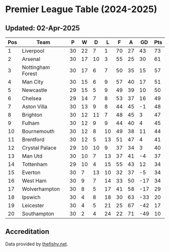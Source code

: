 # Premier League Table (2024-2025)
## Updated: 02-Apr-2025

| Pos | Team | P | W | D | L | F | A | GD | Pts |
| --- | --- | --- | --- | --- | --- | --- | --- | --- | --- |
| 1 | Liverpool | 30 | 22 | 7 | 1 | 70 | 27 | 43 | 73 |
| 2 | Arsenal | 30 | 17 | 10 | 3 | 55 | 25 | 30 | 61 |
| 3 | Nottingham Forest | 30 | 17 | 6 | 7 | 50 | 35 | 15 | 57 |
| 4 | Man City | 30 | 15 | 6 | 9 | 57 | 40 | 17 | 51 |
| 5 | Newcastle | 29 | 15 | 5 | 9 | 49 | 39 | 10 | 50 |
| 6 | Chelsea | 29 | 14 | 7 | 8 | 53 | 37 | 16 | 49 |
| 7 | Aston Villa | 30 | 13 | 9 | 8 | 44 | 45 | -1 | 48 |
| 8 | Brighton | 30 | 12 | 11 | 7 | 48 | 45 | 3 | 47 |
| 9 | Fulham | 30 | 12 | 9 | 9 | 44 | 40 | 4 | 45 |
| 10 | Bournemouth | 30 | 12 | 8 | 10 | 49 | 38 | 11 | 44 |
| 11 | Brentford | 30 | 12 | 5 | 13 | 51 | 47 | 4 | 41 |
| 12 | Crystal Palace | 29 | 10 | 10 | 9 | 37 | 34 | 3 | 40 |
| 13 | Man Utd | 30 | 10 | 7 | 13 | 37 | 41 | -4 | 37 |
| 14 | Tottenham | 29 | 10 | 4 | 15 | 55 | 43 | 12 | 34 |
| 15 | Everton | 30 | 7 | 13 | 10 | 32 | 37 | -5 | 34 |
| 16 | West Ham | 30 | 9 | 7 | 14 | 33 | 50 | -17 | 34 |
| 17 | Wolverhampton | 30 | 8 | 5 | 17 | 41 | 58 | -17 | 29 |
| 18 | Ipswich | 30 | 4 | 8 | 18 | 30 | 63 | -33 | 20 |
| 19 | Leicester | 30 | 4 | 5 | 21 | 25 | 67 | -42 | 17 |
| 20 | Southampton | 30 | 2 | 4 | 24 | 22 | 71 | -49 | 10 |

## Accreditation 

Data provided by [thefishy.net](https://www.thefishy.net/).
